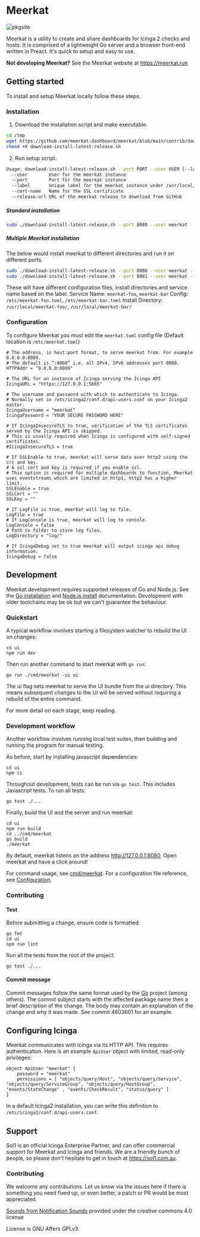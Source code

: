 # Meerkat

![pkgsite](https://pkg.go.dev/badge/github.com/meerkat-dashboard/meerkat)

Meerkat is a utility to create and share dashboards for Icinga 2 checks and hosts. It is comprised of a lightweight Go server and a browser front-end written in Preact. It's quick to setup and easy to use.

**Not developing Meerkat?** See the Meerkat website at https://meerkat.run
## Getting started
To install and setup Meerkat locally follow these steps.
### Installation
1. Download the installation script and make executable.
```sh
cd /tmp
wget https://github.com/meerkat-dashboard/meerkat/blob/main/contrib/download-install-latest-release.sh
chmod +X download-install-latest-release.sh
```
2. Run setup script.
```sh
Usage: download-install-latest-release.sh --port PORT --user USER [--label LABEL] [--cert-name CERT_NAME] [--release-url RELEASE_URL]
  --user        User for the meerkat instance
  --port        Port for the meerkat instance
  --label       Unique label for the meerkat instance under /usr/local/meerkat
  --cert-name   Name for the SSL certificate
  --release-url URL of the meerkat release to download from GitHub
```
##### Standard installation
```sh
sudo ./download-install-latest-release.sh --port 8080 --user meerkat
```

##### Multiple Meerkat installation
The below would install meerkat to different directories and run it on different ports.
```sh
sudo ./download-install-latest-release.sh --port 8080 --user meerkat --label foo
sudo ./download-install-latest-release.sh --port 8081 --user meerkat --label bar
```
These will have different configuration files, install directories and service name based on the label.
Service Name: `meerkat-foo`, `meerkat-bar`
Config: `/etc/meerkat-foo.toml`, `/etc/meerkat-bar.toml`
Install Directory: `/usr/local/meerkat-foo/`, `/usr/local/meerkat-bar/`

### Configuration
To configure Meerkat you must edit the `meerkat.toml` config file (Default location is `/etc/meerkat.toml`)

```
# The address, in host:port format, to serve meerkat from. For example 0.0.0.0:8080. 
# The default is “:8080” i.e. all IPv4, IPv6 addresses port 8080.
HTTPAddr = "0.0.0.0:8080"

# The URL for an instance of Icinga serving the Icinga API
IcingaURL = "https://127.0.0.1:5665"

# The username and password with which to authenticate to Icinga. 
# Normally set in /etc/icinga2/conf.d/api-users.conf on your Icinga2 master.
IcingaUsername = "meerkat"
IcingaPassword = "YOUR SECURE PASSWORD HERE"

# If IcingaInsecureTLS to true, verification of the TLS certificates served by the Icinga API is skipped. 
# This is usually required when Icinga is configured with self-signed certificates.
#IcingaInsecureTLS = true

# If SSLEnable to true, meerkat will serve data over http2 using the crt and key.
# A ssl cert and key is required if you enable ssl.
# This option is required for multiple dashboards to function, Meerkat uses eventstreams which are limited in http1, http2 has a higher limit.
SSLEnable = true
SSLCert = ""
SSLKey = ""

# If LogFile is true, meerkat will log to file.
LogFile = true
# If LogConsole is true, meerkat will log to console.
LogConsole = false
# Path to folder to store log files. 
LogDirectory = "log/"

# If IcingaDebug set to true meerkat will output icinga api debug information.
IcingaDebug = false
```

## Development

Meerkat development requires supported releases of Go and Node.js.
See the [Go installation][goinstall] and [Node.js install][nodeinstall] documentation.
Devolopment with older toolchains may be ok but we can't guarantee the behaviour.

### Quickstart

A typical workflow involves starting a filesystem watcher to rebuild the UI on changes:

	cd ui
	npm run dev

Then run another command to start meerkat with `go run`:

	go run ./cmd/meerkat -ui ui

The ui flag sets meerkat to serve the UI bundle from the ui directory.
This means subsequent changes to the UI will be served without
requiring a rebuild of the entire command.

For more detail on each stage, keep reading.

### Development workflow

Another workflow involves running local test suites,
then building and running the program for manual testing.

As before, start by installing javascript dependencies:

	cd ui
	npm ci

Throughout development, tests can be run via `go test`.
This includes Javascript tests.
To run all tests:

	go test ./...

Finally, build the UI and the server and run meerkat:

	cd ui
	npm run build
	cd ../cmd/meerkat
	go build
	./meerkat

By default, meerkat listens on the address http://127.0.0.1:8080.
Open meerkat and have a click around!

For command usage, see [cmd/meerkat].
For a configuration file reference, see [Configuration].

[Configuration]: https://meerkat.run/configuration
[goinstall]: https://go.dev/doc/install
[nodeinstall]: https://nodejs.org/en/download/package-manager/
[cmd/meerkat]: https://godocs.io/github.com/meerkat-dashboard/meerkat/cmd/meerkat

### Contributing

#### Test

Before submitting a change, ensure code is formatted:

	go fmt
	cd ui
	npm run lint

Run all the tests from the root of the project:

	go test ./...

#### Commit message

Commit messages follow the same format used by the [Go] project (among others).
The commit subject starts with the affected package name then a brief description of the change.
The body may contain an explanation of the change and why it was made.
See commit 4603601 for an example.

[Go]: https://go.dev/doc/contribute#commit_messages

## Configuring Icinga

Meerkat communicates with Icinga via its HTTP API.
This requires authentication.
Here is an example `ApiUser` object with limited, read-only privileges:

	object ApiUser "meerkat" {
		password = "meerkat"
		permissions = [ "objects/query/Host", "objects/query/Service", "objects/query/ServiceGroup", "objects/query/HostGroup", "events/StateChange" , "events/CheckResult", "status/query" ]
	}

In a default Icinga2 installation, you can write this definition to `/etc/icinga2/conf.d/api-users.conf`.

## Support

Sol1 is an official Icinga Enterprise Partner, and can offer commercial support for Meerkat and Icinga and friends. We are a friendly bunch of people, so please don't hesitate to get in touch at https://sol1.com.au.

### Contributing
We welcome any contributions. Let us know via the issues here if there is something you need fixed up, or even better, a patch or PR would be most appreciated.

[Sounds from Notification Sounds](https://www.notificationsounds.com) provided under the creative commons 4.0 license

License is GNU Affero GPLv3.
